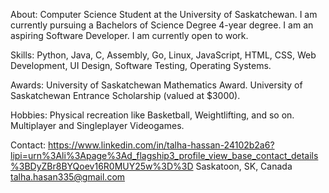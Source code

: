 About: Computer Science Student at the University of Saskatchewan. I am currently pursuing a Bachelors of Science Degree 4-year degree. I am an aspiring Software Developer. I am currently open to work.

Skills: Python, Java, C, Assembly, Go, Linux, JavaScript, HTML, CSS, Web Development, UI Design, Software Testing, Operating Systems.

Awards: University of Saskatchewan Mathematics Award. University of Saskatchewan Entrance Scholarship (valued at $3000).

Hobbies: Physical recreation like Basketball, Weightlifting, and so on. Multiplayer and Singleplayer Videogames. 

Contact: 
https://www.linkedin.com/in/talha-hassan-24102b2a6?lipi=urn%3Ali%3Apage%3Ad_flagship3_profile_view_base_contact_details%3BDyZBr8BYQoev16R0MUY25w%3D%3D
Saskatoon, SK, Canada
talha.hasan335@gmail.com
